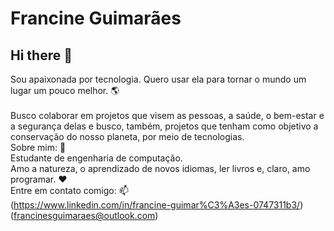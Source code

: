 # Francine Guimarães

## Hi there 👋

Sou apaixonada por tecnologia. Quero usar ela para tornar o mundo um lugar um pouco melhor. :earth_americas: <br/>
<br/>Busco colaborar em projetos que visem as pessoas, a saúde, o bem-estar e a segurança delas e busco, também, projetos que tenham como objetivo a conservação do nosso planeta, por meio de tecnologias.
<br/>Sobre mim: 💬
<br/>Estudante de engenharia de computação.<br/>Amo a natureza, o aprendizado de novos idiomas, ler livros e, claro, amo programar. :heart:
<br/>Entre em contato comigo: 📫
<br/>(https://www.linkedin.com/in/francine-guimar%C3%A3es-0747311b3/)
<br>(francinesguimaraes@outlook.com)

<!--
**f-francine/f-francine** is a ✨ _special_ ✨ repository because its `README.md` (this file) appears on your GitHub profile.

Here are some ideas to get you started:

- 🔭 I’m currently working on ...
- 🌱 I’m currently learning ...
- 👯 I’m looking to collaborate on ...
- 🤔 I’m looking for help with ...
- 💬 Ask me about ...
- 📫 How to reach me: ...
- 😄 Pronouns: ...
- ⚡ Fun fact: ...
-->
